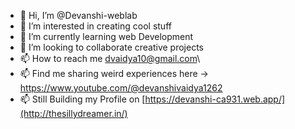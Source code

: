 - 👋 Hi, I’m @Devanshi-weblab
- 👀 I’m interested in creating cool stuff
- 🌱 I’m currently learning web Development
- 💞️ I’m looking to collaborate creative projects
- 📫 How to reach me dvaidya10@gmail.com\
- 📫 Find me sharing weird experiences here -> https://www.youtube.com/@devanshivaidya1262
- 📫 Still Building my Profile on [https://devanshi-ca931.web.app/](http://thesillydreamer.in/)

<!---
Devanshi-weblab/Devanshi-weblab is a ✨ special ✨ repository because its `README.md` (this file) appears on your GitHub profile.
You can click the Preview link to take a look at your changes.
--->
